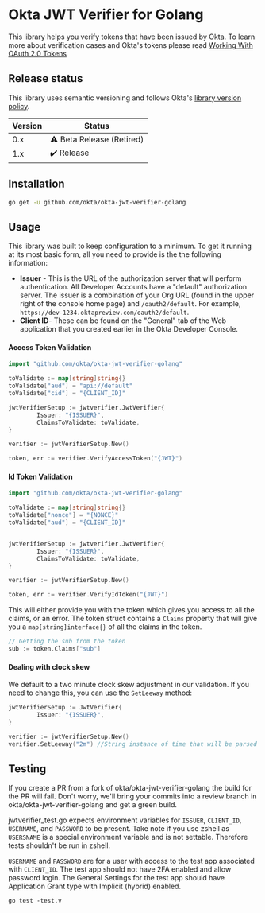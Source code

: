 # Okta JWT Verifier for Golang

This library helps you verify tokens that have been issued by Okta. To learn more about verification cases and Okta's tokens please read [Working With OAuth 2.0 Tokens](https://developer.okta.com/authentication-guide/tokens/)

## Release status

This library uses semantic versioning and follows Okta's [library version policy](https://developer.okta.com/code/library-versions/).

| Version | Status                             |
| ------- | ---------------------------------- |
| 0.x     |  :warning: Beta Release (Retired)  |
| 1.x     |  :heavy_check_mark: Release        |


## Installation
```sh
go get -u github.com/okta/okta-jwt-verifier-golang
```

## Usage

This library was built to keep configuration to a minimum. To get it running at its most basic form, all you need to provide is the the following information:

- **Issuer** - This is the URL of the authorization server that will perform authentication.  All Developer Accounts have a "default" authorization server.  The issuer is a combination of your Org URL (found in the upper right of the console home page) and `/oauth2/default`. For example, `https://dev-1234.oktapreview.com/oauth2/default`.
- **Client ID**- These can be found on the "General" tab of the Web application that you created earlier in the Okta Developer Console.

#### Access Token Validation
```go
import "github.com/okta/okta-jwt-verifier-golang"

toValidate := map[string]string{}
toValidate["aud"] = "api://default"
toValidate["cid"] = "{CLIENT_ID}"

jwtVerifierSetup := jwtverifier.JwtVerifier{
        Issuer: "{ISSUER}",
        ClaimsToValidate: toValidate,
}

verifier := jwtVerifierSetup.New()

token, err := verifier.VerifyAccessToken("{JWT}")
```

#### Id Token Validation
```go
import "github.com/okta/okta-jwt-verifier-golang"

toValidate := map[string]string{}
toValidate["nonce"] = "{NONCE}"
toValidate["aud"] = "{CLIENT_ID}"


jwtVerifierSetup := jwtverifier.JwtVerifier{
        Issuer: "{ISSUER}",
        ClaimsToValidate: toValidate,
}

verifier := jwtVerifierSetup.New()

token, err := verifier.VerifyIdToken("{JWT}")
```

This will either provide you with the token which gives you access to all the claims, or an error. The token struct contains a `Claims` property that will give you a `map[string]interface{}` of all the claims in the token.

```go
// Getting the sub from the token
sub := token.Claims["sub"]
```

#### Dealing with clock skew
We default to a two minute clock skew adjustment in our validation.  If you need to change this, you can use the `SetLeeway` method:

```go
jwtVerifierSetup := JwtVerifier{
        Issuer: "{ISSUER}",
}

verifier := jwtVerifierSetup.New()
verifier.SetLeeway("2m") //String instance of time that will be parsed by `time.ParseDuration`
```

[Okta Developer Forum]: https://devforum.okta.com/

## Testing

If you create a PR from a fork of okta/okta-jwt-verifier-golang the build for
the PR will fail. Don't worry, we'll bring your commits into a review branch in
okta/okta-jwt-verifier-golang and get a green build.

jwtverifier_test.go expects environment variables for `ISSUER`, `CLIENT_ID`,
`USERNAME`, and `PASSWORD` to be present. Take note if you use zshell as
`USERSNAME` is a special environment variable and is not settable. Therefore
tests shouldn't be run in zshell.

`USERNAME` and `PASSWORD` are for a user with access to the test app associated
with `CLIENT_ID`. The test app should not have 2FA enabled and allow password
login. The General Settings for the test app should have Application Grant type
with Implicit (hybrid) enabled.

```
go test -test.v
```
